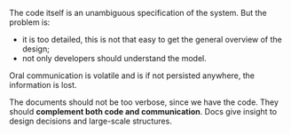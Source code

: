 The code itself is an unambiguous specification of the system. But the problem is:
- it is too detailed, this is not that easy to get the general overview of the design;
- not only developers should understand the model.

Oral communication is volatile and is if not persisted anywhere, the information is lost.

The documents should not be too verbose, since we have the code. They should **complement both code and communication**. Docs give insight to design decisions and large-scale structures.




